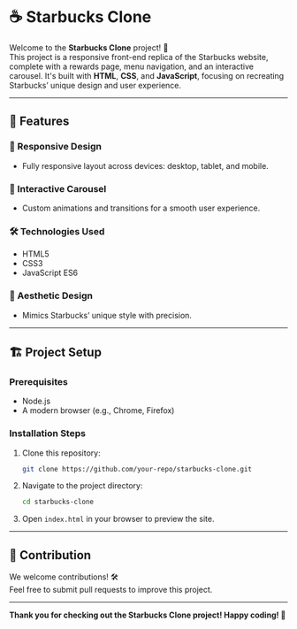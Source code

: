 # ☕ Starbucks Clone

Welcome to the **Starbucks Clone** project! 🌟  
This project is a responsive front-end replica of the Starbucks website, complete with a rewards page, menu navigation, and an interactive carousel. It's built with **HTML**, **CSS**, and **JavaScript**, focusing on recreating Starbucks’ unique design and user experience.  

---

## 🚀 Features

### 📱 Responsive Design  
- Fully responsive layout across devices: desktop, tablet, and mobile.  

### 🎠 Interactive Carousel  
- Custom animations and transitions for a smooth user experience.  

### 🛠️ Technologies Used  
- HTML5  
- CSS3  
- JavaScript ES6  

### 🎨 Aesthetic Design  
- Mimics Starbucks’ unique style with precision.  

---

## 🏗️ Project Setup

### Prerequisites  
- Node.js  
- A modern browser (e.g., Chrome, Firefox)  

### Installation Steps  
1. Clone this repository:  
   ```bash
   git clone https://github.com/your-repo/starbucks-clone.git
   ```  
2. Navigate to the project directory:  
   ```bash
   cd starbucks-clone
   ```  
3. Open `index.html` in your browser to preview the site.  

---

## 🌟 Contribution  
We welcome contributions! 🛠️  
Feel free to submit pull requests to improve this project.  

---

**Thank you for checking out the Starbucks Clone project! Happy coding! 🎉**  
